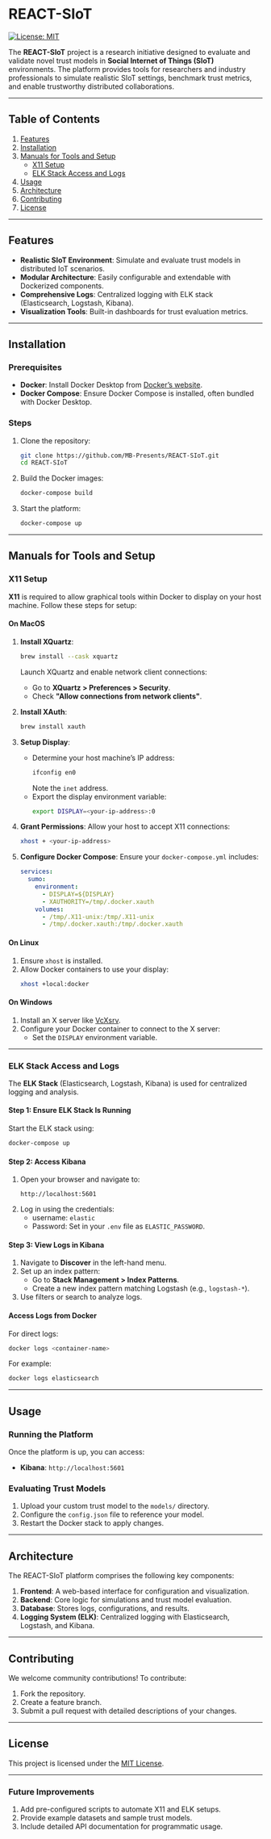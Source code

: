 # REACT-SIoT

[![License: MIT](https://img.shields.io/badge/License-MIT-blue.svg)](https://opensource.org/licenses/MIT)
<!-- [![Build Status](https://img.shields.io/github/actions/workflow/status/MB-Presents/REACT-SIoT/build.yml)](https://github.com/MB-Presents/REACT-SIoT/actions)   -->
<!-- [![Docker](https://img.shields.io/docker/pulls/MB-Presents/react-siot)](https://hub.docker.com/r/MB-Presents/react-siot) -->
<!-- [![Contributors](https://img.shields.io/github/contributors/MB-Presents/REACT-SIoT)](https://github.com/MB-Presents/REACT-SIoT/graphs/contributors) -->

The **REACT-SIoT** project is a research initiative designed to evaluate and validate novel trust models in **Social Internet of Things (SIoT)** environments. The platform provides tools for researchers and industry professionals to simulate realistic SIoT settings, benchmark trust metrics, and enable trustworthy distributed collaborations.

---

## Table of Contents
1. [Features](#features)
2. [Installation](#installation)
3. [Manuals for Tools and Setup](#manuals-for-tools-and-setup)
   - [X11 Setup](#x11-setup)
   - [ELK Stack Access and Logs](#elk-stack-access-and-logs)
4. [Usage](#usage)
5. [Architecture](#architecture)
6. [Contributing](#contributing)
7. [License](#license)

---

## Features
- **Realistic SIoT Environment**: Simulate and evaluate trust models in distributed IoT scenarios.
- **Modular Architecture**: Easily configurable and extendable with Dockerized components.
- **Comprehensive Logs**: Centralized logging with ELK stack (Elasticsearch, Logstash, Kibana).
- **Visualization Tools**: Built-in dashboards for trust evaluation metrics.

---

## Installation

### Prerequisites
- **Docker**: Install Docker Desktop from [Docker’s website](https://docs.docker.com/get-docker/).
- **Docker Compose**: Ensure Docker Compose is installed, often bundled with Docker Desktop.

### Steps
1. Clone the repository:
   ```bash
   git clone https://github.com/MB-Presents/REACT-SIoT.git
   cd REACT-SIoT
   ```
2. Build the Docker images:
   ```bash
   docker-compose build
   ```
3. Start the platform:
   ```bash
   docker-compose up
   ```

---

## Manuals for Tools and Setup

### X11 Setup

**X11** is required to allow graphical tools within Docker to display on your host machine. Follow these steps for setup:

#### On MacOS
1. **Install XQuartz**:
   ```bash
   brew install --cask xquartz
   ```
   Launch XQuartz and enable network client connections:
   - Go to **XQuartz > Preferences > Security**.
   - Check **"Allow connections from network clients"**.

2. **Install XAuth**:
   ```bash
   brew install xauth
   ```

3. **Setup Display**:
   - Determine your host machine’s IP address:
     ```bash
     ifconfig en0
     ```
     Note the `inet` address.
   - Export the display environment variable:
     ```bash
     export DISPLAY=<your-ip-address>:0
     ```

4. **Grant Permissions**:
   Allow your host to accept X11 connections:
   ```bash
   xhost + <your-ip-address>
   ```

5. **Configure Docker Compose**:
   Ensure your `docker-compose.yml` includes:
   ```yaml
   services:
     sumo:
       environment:
         - DISPLAY=${DISPLAY}
         - XAUTHORITY=/tmp/.docker.xauth
       volumes:
         - /tmp/.X11-unix:/tmp/.X11-unix
         - /tmp/.docker.xauth:/tmp/.docker.xauth
   ```

#### On Linux
1. Ensure `xhost` is installed.
2. Allow Docker containers to use your display:
   ```bash
   xhost +local:docker
   ```

#### On Windows
1. Install an X server like [VcXsrv](https://sourceforge.net/projects/vcxsrv/).
2. Configure your Docker container to connect to the X server:
   - Set the `DISPLAY` environment variable.

---

### ELK Stack Access and Logs

The **ELK Stack** (Elasticsearch, Logstash, Kibana) is used for centralized logging and analysis.

#### Step 1: Ensure ELK Stack Is Running
Start the ELK stack using:
```bash
docker-compose up
```

#### Step 2: Access Kibana
1. Open your browser and navigate to:
   ```
   http://localhost:5601
   ```
2. Log in using the credentials:
   - username: `elastic`
   - Password: Set in your `.env` file as `ELASTIC_PASSWORD`.

#### Step 3: View Logs in Kibana
1. Navigate to **Discover** in the left-hand menu.
2. Set up an index pattern:
   - Go to **Stack Management > Index Patterns**.
   - Create a new index pattern matching Logstash (e.g., `logstash-*`).
3. Use filters or search to analyze logs.

#### Access Logs from Docker
For direct logs:
```bash
docker logs <container-name>
```
For example:
```bash
docker logs elasticsearch
```

---

## Usage

### Running the Platform
Once the platform is up, you can access:
- **Kibana**: `http://localhost:5601`

### Evaluating Trust Models
1. Upload your custom trust model to the `models/` directory.
2. Configure the `config.json` file to reference your model.
3. Restart the Docker stack to apply changes.

---

## Architecture

The REACT-SIoT platform comprises the following key components:

1. **Frontend**: A web-based interface for configuration and visualization.
2. **Backend**: Core logic for simulations and trust model evaluation.
3. **Database**: Stores logs, configurations, and results.
4. **Logging System (ELK)**: Centralized logging with Elasticsearch, Logstash, and Kibana.



---

## Contributing

We welcome community contributions! To contribute:
1. Fork the repository.
2. Create a feature branch.
3. Submit a pull request with detailed descriptions of your changes.


---

## License

This project is licensed under the [MIT License](https://opensource.org/licenses/MIT).

---

### Future Improvements
1. Add pre-configured scripts to automate X11 and ELK setups.
2. Provide example datasets and sample trust models.
3. Include detailed API documentation for programmatic usage.